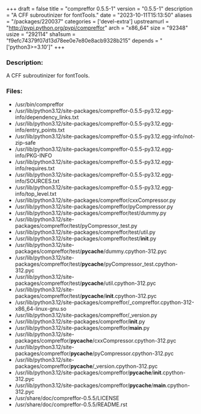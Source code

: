 +++
draft = false
title = "compreffor 0.5.5-1"
version = "0.5.5-1"
description = "A CFF subroutinizer for fontTools."
date = "2023-10-11T15:13:50"
aliases = "/packages/220037"
categories = ['devel-extra']
upstreamurl = "http://pypi.python.org/pypi/compreffor"
arch = "x86_64"
size = "92348"
usize = "292114"
sha1sum = "f9efc74379f07d13d78ee0e7e80e8acb9328b215"
depends = "['python3>=3.10']"
+++
### Description: 
A CFF subroutinizer for fontTools.

### Files: 
* /usr/bin/compreffor
* /usr/lib/python3.12/site-packages/compreffor-0.5.5-py3.12.egg-info/dependency_links.txt
* /usr/lib/python3.12/site-packages/compreffor-0.5.5-py3.12.egg-info/entry_points.txt
* /usr/lib/python3.12/site-packages/compreffor-0.5.5-py3.12.egg-info/not-zip-safe
* /usr/lib/python3.12/site-packages/compreffor-0.5.5-py3.12.egg-info/PKG-INFO
* /usr/lib/python3.12/site-packages/compreffor-0.5.5-py3.12.egg-info/requires.txt
* /usr/lib/python3.12/site-packages/compreffor-0.5.5-py3.12.egg-info/SOURCES.txt
* /usr/lib/python3.12/site-packages/compreffor-0.5.5-py3.12.egg-info/top_level.txt
* /usr/lib/python3.12/site-packages/compreffor/cxxCompressor.py
* /usr/lib/python3.12/site-packages/compreffor/pyCompressor.py
* /usr/lib/python3.12/site-packages/compreffor/test/dummy.py
* /usr/lib/python3.12/site-packages/compreffor/test/pyCompressor_test.py
* /usr/lib/python3.12/site-packages/compreffor/test/util.py
* /usr/lib/python3.12/site-packages/compreffor/test/__init__.py
* /usr/lib/python3.12/site-packages/compreffor/test/__pycache__/dummy.cpython-312.pyc
* /usr/lib/python3.12/site-packages/compreffor/test/__pycache__/pyCompressor_test.cpython-312.pyc
* /usr/lib/python3.12/site-packages/compreffor/test/__pycache__/util.cpython-312.pyc
* /usr/lib/python3.12/site-packages/compreffor/test/__pycache__/__init__.cpython-312.pyc
* /usr/lib/python3.12/site-packages/compreffor/_compreffor.cpython-312-x86_64-linux-gnu.so
* /usr/lib/python3.12/site-packages/compreffor/_version.py
* /usr/lib/python3.12/site-packages/compreffor/__init__.py
* /usr/lib/python3.12/site-packages/compreffor/__main__.py
* /usr/lib/python3.12/site-packages/compreffor/__pycache__/cxxCompressor.cpython-312.pyc
* /usr/lib/python3.12/site-packages/compreffor/__pycache__/pyCompressor.cpython-312.pyc
* /usr/lib/python3.12/site-packages/compreffor/__pycache__/_version.cpython-312.pyc
* /usr/lib/python3.12/site-packages/compreffor/__pycache__/__init__.cpython-312.pyc
* /usr/lib/python3.12/site-packages/compreffor/__pycache__/__main__.cpython-312.pyc
* /usr/share/doc/compreffor-0.5.5/LICENSE
* /usr/share/doc/compreffor-0.5.5/README.rst
